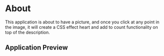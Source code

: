 # About

This application is about to have a picture, and once you click at any point in the image, it will create a CSS effect heart and add to count functionality on top of the description.

## Application Preview